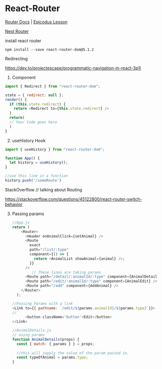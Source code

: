 # React-Router

[Router Docs](https://reacttraining.com/react-router/web/example/basic)  | [Epicodus Lesson](https://www.learnhowtoprogram.com/react/react-with-nosql/react-router)

[Nest Router](https://tylermcginnis.com/react-router-nested-routes/)

install react router

```shell
npm install --save react-router-dom@5.1.2
```

Redirecting

https://dev.to/projectescape/programmatic-navigation-in-react-3p1l

1. <Redirect> Component

```javascript
import { Redirect } from "react-router-dom";

state = { redirect: null };
render() {
  if (this.state.redirect) {
    return <Redirect to={this.state.redirect} />
  }
  return(
  // Your Code goes here
  )
}
```

2. useHistory Hook

```javascript
import { useHistory } from "react-router-dom";

function App() {
  let history = useHistory();
}

//use this line in a function
history.push('/someRoute') 
```

StackOverflow // talking about Routing

https://stackoverflow.com/questions/45122800/react-router-switch-behavior

3. Passing params

   ```javascript
   //App.js  
   return (
       <Router>
         <Header onAnimalClick={setAnimal} />
         <Route
           exact
           path="/list/:type"
           component={() => {
             return <AnimalList showAnimal={animal} />;
           }}
         />
   			// These lines are taking params
         <Route path="/detail/:animalId/:type" component={AnimalDetails} />
         <Route path="/edit/:animalId/:type" component={AnimalEdit} />
         <Route path="/add" component={AddAnimal} />
       </Router>
     );
   
   //Passing Params with a link
   <Link to={{ pathname: `/edit/${params.animalId}/${params.type}`}}>
   //`
         <button className='button'>Edit</button>
   </Link>
   
   //AnimalDetails.js
   // using params
   function AnimalDetails(props) {
     const { match: { params } } = props;
     
     //this will supply the value of the param passed in. 
     const typeOfAnimal = params.type;
   }
   ```

   

